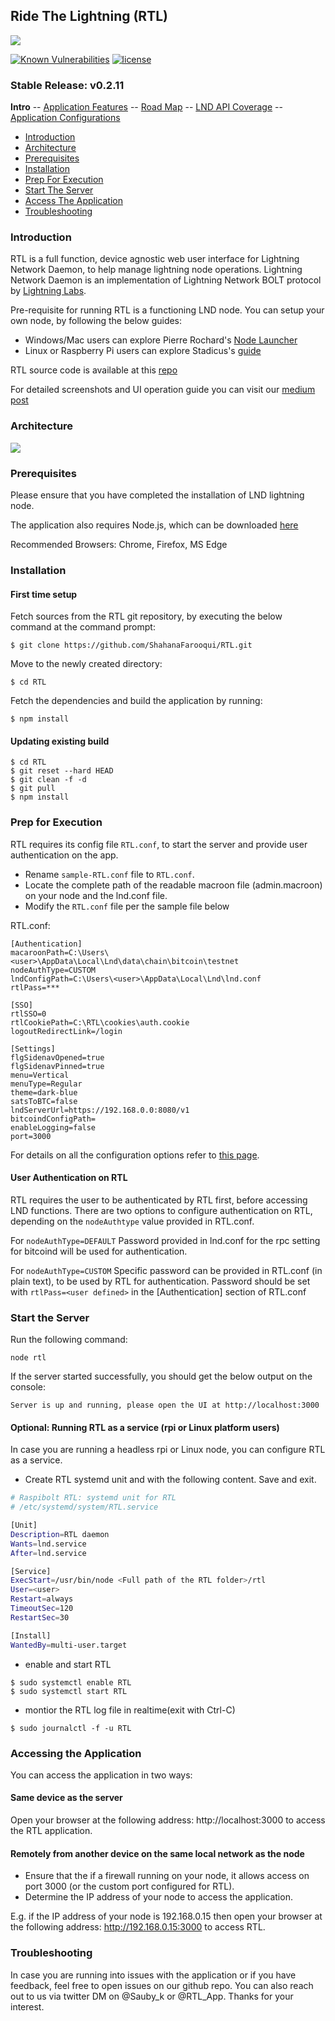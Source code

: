 ## Ride The Lightning (RTL)
![](screenshots/RTL_Home.png)

<a href="https://snyk.io/test/github/ShahanaFarooqui/RTL"><img src="https://snyk.io/test/github/ShahanaFarooqui/RTL/badge.svg" alt="Known Vulnerabilities" data-canonical-src="https://snyk.io/test/github/ShahanaFarooqui/RTL" style="max-width:100%;"></a>
[![license](https://img.shields.io/github/license/DAVFoundation/captain-n3m0.svg?style=flat-square)](https://github.com/DAVFoundation/captain-n3m0/blob/master/LICENSE)
### Stable Release: v0.2.11

**Intro** -- [Application Features](Application_features.md) -- [Road Map](Roadmap.md) -- [LND API Coverage](LNDAPICoverage.md) -- [Application Configurations](Application_configurations)

* [Introduction](#intro)
* [Architecture](#arch)
* [Prerequisites](#prereq)
* [Installation](#install)
* [Prep For Execution](#prep)
* [Start The Server](#start)
* [Access The Application](#access)
* [Troubleshooting](#trouble)

### <a name="intro"></a>Introduction
RTL is a full function, device agnostic web user interface for Lightning Network Daemon, to help manage lightning node operations.
Lightning Network Daemon is an implementation of Lightning Network BOLT protocol by [Lightning Labs](https://lightning.engineering/).

Pre-requisite for running RTL is a functioning LND node. You can setup your own node, by following the below guides:
* Windows/Mac users can explore Pierre Rochard's [Node Launcher](https://github.com/lightning-power-users/node-launcher)
* Linux or Raspberry Pi users can explore Stadicus's [guide](https://github.com/Stadicus/guides/blob/master/raspibolt/README.md)

RTL source code is available at this [repo](https://github.com/ShahanaFarooqui/RTLFullApplication)

For detailed screenshots and UI operation guide you can visit our [medium post](https://medium.com/@suheb.khan/how-to-ride-the-lightning-447af999dcd2)

### <a name="arch"></a>Architecture
![](screenshots/RTL_Arch.png)

### <a name="prereq"></a>Prerequisites
Please ensure that you have completed the installation of LND lightning node.

The application also requires Node.js, which can be downloaded [here](https://nodejs.org/en/download/)

Recommended Browsers: Chrome, Firefox, MS Edge

### <a name="install"></a>Installation
#### First time setup
Fetch sources from the RTL git repository, by executing the below command at the command prompt:

`$ git clone https://github.com/ShahanaFarooqui/RTL.git`

Move to the newly created directory:

`$ cd RTL`

Fetch the dependencies and build the application by running:

`$ npm install`

#### Updating existing build
```
$ cd RTL
$ git reset --hard HEAD
$ git clean -f -d
$ git pull
$ npm install
```
### <a name="prep"></a>Prep for Execution
RTL requires its config file `RTL.conf`, to start the server and provide user authentication on the app.

* Rename `sample-RTL.conf` file to `RTL.conf`.
* Locate the complete path of the readable macroon file (admin.macroon) on your node and the lnd.conf file.
* Modify the `RTL.conf` file per the sample file below

RTL.conf:
```
[Authentication]
macaroonPath=C:\Users\<user>\AppData\Local\Lnd\data\chain\bitcoin\testnet
nodeAuthType=CUSTOM
lndConfigPath=C:\Users\<user>\AppData\Local\Lnd\lnd.conf
rtlPass=***

[SSO]
rtlSSO=0
rtlCookiePath=C:\RTL\cookies\auth.cookie
logoutRedirectLink=/login

[Settings]
flgSidenavOpened=true
flgSidenavPinned=true
menu=Vertical
menuType=Regular
theme=dark-blue
satsToBTC=false
lndServerUrl=https://192.168.0.0:8080/v1
bitcoindConfigPath=
enableLogging=false
port=3000
```
For details on all the configuration options refer to [this page](https://github.com/ShahanaFarooqui/RTL/blob/master/Application_configurations).

#### User Authentication on RTL
RTL requires the user to be authenticated by RTL first, before accessing LND functions.
There are two options to configure authentication on RTL, depending on the `nodeAuthtype` value provided in RTL.conf.

For `nodeAuthType=DEFAULT`
Password provided in lnd.conf for the rpc setting for bitcoind will be used for authentication.

For `nodeAuthType=CUSTOM`
Specific password can be provided in RTL.conf (in plain text), to be used by RTL for authentication.
Password should be set with `rtlPass=<user defined>` in the [Authentication] section of RTL.conf

### <a name="start"></a>Start the Server
Run the following command:

`node rtl` 

If the server started successfully, you should get the below output on the console:

`Server is up and running, please open the UI at http://localhost:3000`

#### Optional: Running RTL as a service (rpi or Linux platform users)
In case you are running a headless rpi or Linux node, you can configure RTL as a service.

* Create RTL systemd unit and with the following content. Save and exit.
```bash
# Raspibolt RTL: systemd unit for RTL
# /etc/systemd/system/RTL.service

[Unit]
Description=RTL daemon
Wants=lnd.service
After=lnd.service

[Service]
ExecStart=/usr/bin/node <Full path of the RTL folder>/rtl
User=<user>
Restart=always
TimeoutSec=120
RestartSec=30

[Install]
WantedBy=multi-user.target
```

* enable and start RTL
```
$ sudo systemctl enable RTL
$ sudo systemctl start RTL
```
* montior the RTL log file in realtime(exit with Ctrl-C)

`$ sudo journalctl -f -u RTL`

### <a name="access"></a>Accessing the Application
You can access the application in two ways:
#### Same device as the server
Open your browser at the following address: http://localhost:3000 to access the RTL application.

#### Remotely from another device on the same local network as the node
* Ensure that the if a firewall running on your node, it allows access on port 3000 (or the custom port configured for RTL).
* Determine the IP address of your node to access the application.

E.g. if the IP address of your node is 192.168.0.15 then open your browser at the following address: http://192.168.0.15:3000 to access RTL.

### <a name="trouble"></a>Troubleshooting
In case you are running into issues with the application or if you have feedback, feel free to open issues on our github repo.
You can also reach out to us via twitter DM on @Sauby_k or @RTL_App. Thanks for your interest.

